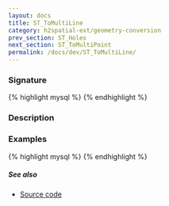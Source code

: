 ```yaml
---
layout: docs
title: ST_ToMultiLine
category: h2spatial-ext/geometry-conversion
prev_section: ST_Holes
next_section: ST_ToMultiPoint
permalink: /docs/dev/ST_ToMultiLine/
---
```


### Signature

{% highlight mysql %}
{% endhighlight %}

### Description


### Examples

{% highlight mysql %}
{% endhighlight %}

##### See also

* <a href="https://github.com/irstv/H2GIS/blob/master/h2spatial-ext/src/main/java/org/h2gis/h2spatialext/function/spatial/convert/ST_ToMultiLine.java" target="_blank">Source code</a>
